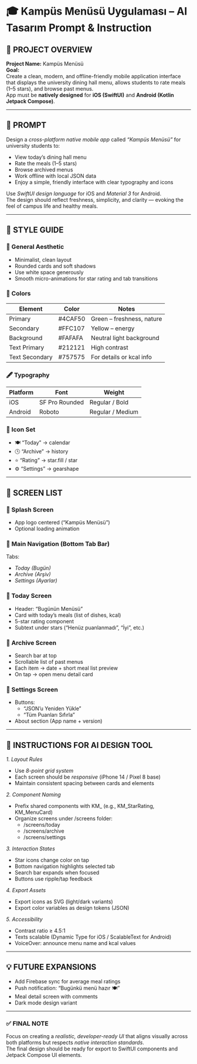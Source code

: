 # 🎓 Kampüs Menüsü Uygulaması – AI Tasarım Prompt & Instruction

## 🧭 PROJECT OVERVIEW
**Project Name:** Kampüs Menüsü  
**Goal:**  
Create a clean, modern, and offline-friendly mobile application interface that displays the university dining hall menu, allows students to rate meals (1–5 stars), and browse past menus.  
App must be **natively designed** for **iOS (SwiftUI)** and **Android (Kotlin Jetpack Compose)**.

---
## 🧠 PROMPT

Design a *cross-platform native mobile app* called *“Kampüs Menüsü”* for university students to:
- View today’s dining hall menu  
- Rate the meals (1–5 stars)  
- Browse archived menus  
- Work offline with local JSON data  
- Enjoy a simple, friendly interface with clear typography and icons  

Use *SwiftUI design language* for iOS and *Material 3* for Android.  
The design should reflect freshness, simplicity, and clarity — evoking the feel of campus life and healthy meals.

---

## 🎨 STYLE GUIDE

### 🧩 General Aesthetic
- Minimalist, clean layout  
- Rounded cards and soft shadows  
- Use white space generously  
- Smooth micro-animations for star rating and tab transitions

### 🎨 Colors
| Element | Color | Notes |
|----------|--------|-------|
| Primary | #4CAF50 | Green – freshness, nature |
| Secondary | #FFC107 | Yellow – energy |
| Background | #FAFAFA | Neutral light background |
| Text Primary | #212121 | High contrast |
| Text Secondary | #757575 | For details or kcal info |

### 🖋 Typography
| Platform | Font | Weight |
|-----------|-------|--------|
| iOS | SF Pro Rounded | Regular / Bold |
| Android | Roboto | Regular / Medium |

### 🧠 Icon Set
- 🍽 “Today” → calendar  
- 🕓 “Archive” → history  
- ⭐ “Rating” → star.fill / star  
- ⚙ “Settings” → gearshape

---

## 📱 SCREEN LIST

### ⿡ Splash Screen
- App logo centered (“Kampüs Menüsü”)  
- Optional loading animation  

### ⿢ Main Navigation (Bottom Tab Bar)
Tabs:  
- *Today (Bugün)*  
- *Archive (Arşiv)*  
- *Settings (Ayarlar)*

### ⿣ Today Screen
- Header: “Bugünün Menüsü”  
- Card with today’s meals (list of dishes, kcal)  
- 5-star rating component  
- Subtext under stars (“Henüz puanlanmadı”, “İyi”, etc.)

### ⿤ Archive Screen
- Search bar at top  
- Scrollable list of past menus  
- Each item → date + short meal list preview  
- On tap → open menu detail card

### ⿥ Settings Screen
- Buttons:
  - “JSON’u Yeniden Yükle”  
  - “Tüm Puanları Sıfırla”  
- About section (App name + version)

---

## 🧭 INSTRUCTIONS FOR AI DESIGN TOOL

*1. Layout Rules*
- Use *8-point grid system*
- Each screen should be *responsive* (iPhone 14 / Pixel 8 base)
- Maintain consistent spacing between cards and elements

*2. Component Naming*
- Prefix shared components with KM_ (e.g., KM_StarRating, KM_MenuCard)
- Organize screens under /screens folder:
  - /screens/today
  - /screens/archive
  - /screens/settings

*3. Interaction States*
- Star icons change color on tap  
- Bottom navigation highlights selected tab  
- Search bar expands when focused  
- Buttons use ripple/tap feedback  

*4. Export Assets*
- Export icons as SVG (light/dark variants)  
- Export color variables as design tokens (JSON)

*5. Accessibility*
- Contrast ratio ≥ 4.5:1  
- Texts scalable (Dynamic Type for iOS / ScalableText for Android)  
- VoiceOver: announce menu name and kcal values

---

## 💡 FUTURE EXPANSIONS
- Add Firebase sync for average meal ratings  
- Push notification: “Bugünkü menü hazır 🍽”  
- Meal detail screen with comments  
- Dark mode design variant

---

### ✅ FINAL NOTE
Focus on creating a *realistic, developer-ready UI* that aligns visually across both platforms but respects *native interaction standards*.  
The final design should be ready for export to SwiftUI components and Jetpack Compose UI elements.


